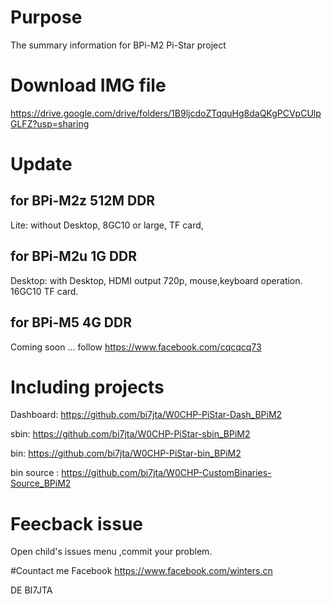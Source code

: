 # Purpose
The summary information for BPi-M2 Pi-Star project

# Download IMG file
https://drive.google.com/drive/folders/1B9ljcdoZTqquHg8daQKgPCVpCUlpGLFZ?usp=sharing

# Update
## for BPi-M2z 512M DDR
Lite: without Desktop, 8GC10 or large, TF card,

## for BPi-M2u 1G DDR
Desktop: with Desktop, HDMI output 720p, mouse,keyboard operation. 16GC10 TF card.


## for BPi-M5 4G DDR
Coming soon ...  follow https://www.facebook.com/cqcqcq73


# Including projects
Dashboard: https://github.com/bi7jta/W0CHP-PiStar-Dash_BPiM2

sbin: https://github.com/bi7jta/W0CHP-PiStar-sbin_BPiM2

bin: https://github.com/bi7jta/W0CHP-PiStar-bin_BPiM2

bin source : https://github.com/bi7jta/W0CHP-CustomBinaries-Source_BPiM2

# Feecback issue
Open child's issues menu ,commit your problem.
 

#Countact me
Facebook https://www.facebook.com/winters.cn

DE BI7JTA


